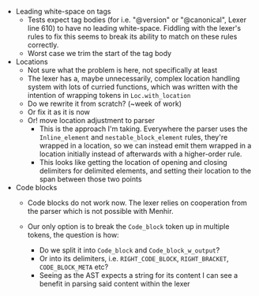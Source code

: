 - Leading white-space on tags
  - Tests expect tag bodies (for i.e. "@version" or "@canonical", Lexer line 610) to have no 
    leading white-space. Fiddling with the lexer's rules to fix this seems to 
    break its ability to match on these rules correctly.
  - Worst case we trim the start of the tag body
- Locations
  - Not sure what the problem is here, not specifically at least
  - The lexer has a, maybe unnecessarily, complex location handling system 
    with lots of curried functions, which was written with the intention of 
    wrapping tokens in `Loc.with_location`         
  - Do we rewrite it from scratch? (~week of work)
  - Or fix it as it is now
  - Or! move location adjustment to parser
    - This is the approach I'm taking. Everywhere the parser uses the 
      `Inline_element` and `nestable_block_element` rules, they're wrapped in
      a location, so we can instead emit them wrapped in a location initially 
      instead of afterwards with a higher-order rule. 
    - This looks like getting the location of opening and closing delimiters 
      for delimited elements, and setting their location to the span between 
      those two points
- Code blocks 
  - Code blocks do not work now. The lexer relies on cooperation from the parser
    which is not possible with Menhir. 

  - Our only option is to break the `Code_block` token up in multiple tokens,
    the question is how:                                                 
      - Do we split it into `Code_block` and `Code_block_w_output`? 
      - Or into its delimiters, i.e. `RIGHT_CODE_BLOCK`, `RIGHT_BRACKET`, 
        `CODE_BLOCK_META` etc?
      - Seeing as the AST expects a string for its content I can see a benefit
        in parsing said content within the lexer
